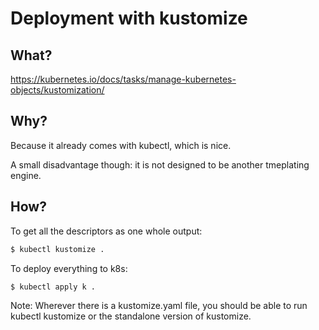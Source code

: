 # Deployment with kustomize

## What?

https://kubernetes.io/docs/tasks/manage-kubernetes-objects/kustomization/

## Why?

Because it already comes with kubectl, which is nice.

A small disadvantage though: it is not designed to be another tmeplating engine.

## How?

To get all the descriptors as one whole output:
```sh
$ kubectl kustomize .
```

To deploy everything to k8s:
```sh
$ kubectl apply k .
```

Note: Wherever there is a kustomize.yaml file, you should be able to run kubectl kustomize or the standalone version of kustomize.